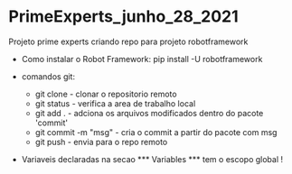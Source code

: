# PrimeExperts_junho_28_2021
Projeto prime experts criando repo para projeto robotframework

- Como instalar o Robot Framework:
pip install -U robotframework

- comandos git:
    - git clone - clonar o repositorio remoto
    - git status - verifica a area de trabalho local
    - git add . - adciona os arquivos modificados dentro do pacote 'commit'
    - git commit -m "msg" - cria o commit a partir do pacote com msg
    - git push - envia para o repo remoto

- Variaveis declaradas na secao *** Variables *** tem o escopo global !